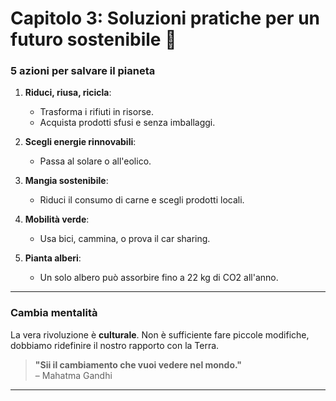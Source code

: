 # Capitolo 3: Soluzioni pratiche per un futuro sostenibile 🌱

### 5 azioni per salvare il pianeta
1. **Riduci, riusa, ricicla**:
   - Trasforma i rifiuti in risorse.
   - Acquista prodotti sfusi e senza imballaggi.

2. **Scegli energie rinnovabili**:
   - Passa al solare o all'eolico.

3. **Mangia sostenibile**:
   - Riduci il consumo di carne e scegli prodotti locali.

4. **Mobilità verde**:
   - Usa bici, cammina, o prova il car sharing.

5. **Pianta alberi**:
   - Un solo albero può assorbire fino a 22 kg di CO2 all'anno.

---

### Cambia mentalità
La vera rivoluzione è **culturale**. Non è sufficiente fare piccole modifiche, dobbiamo ridefinire il nostro rapporto con la Terra.

> **"Sii il cambiamento che vuoi vedere nel mondo."**  
> – Mahatma Gandhi

---
